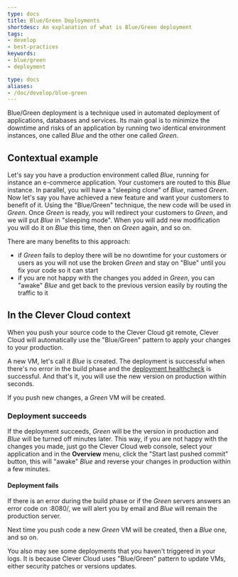 ```yaml
---
type: docs
title: Blue/Green Deployments
shortdesc: An explanation of what is Blue/Green deployment
tags:
- develop
- best-practices
keywords:
- blue/green
- deployment

type: docs
aliases:
- /doc/develop/blue-green
---
```


Blue/Green deployment is a technique used in automated deployment of applications, databases and services.
Its main goal is to minimize the downtime and risks of an application by running two identical environment instances, one called *Blue* and the other one called *Green*.

## Contextual example

Let's say you have a production environment called *Blue*, running for instance an e-commerce application. Your customers are routed to this *Blue* instance. In parallel, you will have a "sleeping clone" of *Blue*, named *Green*.
Now let's say you have achieved a new feature and want your customers to benefit of it. Using the "Blue/Green" technique, the new code will be used in *Green*. Once *Green* is ready, you will redirect your customers to *Green*, and we will put *Blue* in "sleeping mode". When you will add new modification you will do it on *Blue* this time, then on *Green* again, and so on.

There are many benefits to this approach:

- if *Green* fails to deploy there will be no downtime for your customers or users as you will not use the broken *Green* and stay on "Blue" until you fix your code so it can start
- if you are not happy with the changes you added in *Green*, you can "awake" *Blue* and get back to the previous version easily by routing the traffic to it

## In the Clever Cloud context

When you push your source code to the Clever Cloud git remote, Clever Cloud will automatically use the "Blue/Green" pattern to apply your changes to your production.

A new VM, let's call it *Blue* is created. The deployment is successful when there's no error in the build phase and the [deployment healthcheck](https://developers.clever-cloud.com/doc/develop/healthcheck/) is successful. And that's it, you will use the new version on production within seconds.

If you push new changes, a *Green* VM will be created.

### Deployment succeeds

If the deployment succeeds, *Green* will be the version in production and *Blue* will be turned off minutes later.
This way, if you are not happy with the changes you made, just go the Clever Cloud web console, select your application and in the **Overview** menu, click the "Start last pushed commit" button, this will "awake" *Blue* and reverse your changes in production within a few minutes.

#### Deployment fails

If there is an error during the build phase or if the *Green* servers answers an error code on :8080/, we will alert you by email and *Blue* will remain the production server.

Next time you push code a new *Green* VM will be created, then a *Blue* one, and so on.

You also may see some deployments that you haven't triggered in your logs. It is because Clever Cloud uses "Blue/Green" pattern to update VMs, either security patches or versions updates.
